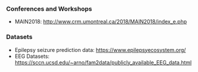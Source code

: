 

### Conferences and Workshops
* MAIN2018: http://www.crm.umontreal.ca/2018/MAIN2018/index_e.php

### Datasets
* Epilepsy seizure prediction data: https://www.epilepsyecosystem.org/
* EEG Datasets: https://sccn.ucsd.edu/~arno/fam2data/publicly_available_EEG_data.html 
